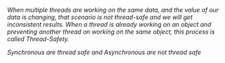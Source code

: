 *When multiple threads are working on the same data, and the value of our data is changing, that scenario is not thread-safe and we will get inconsistent results. When a thread is already working on an object and preventing another thread on working on the same object, this process is called Thread-Safety.*

*Synchronous are thread safe and Asynchronous are not thread safe*
